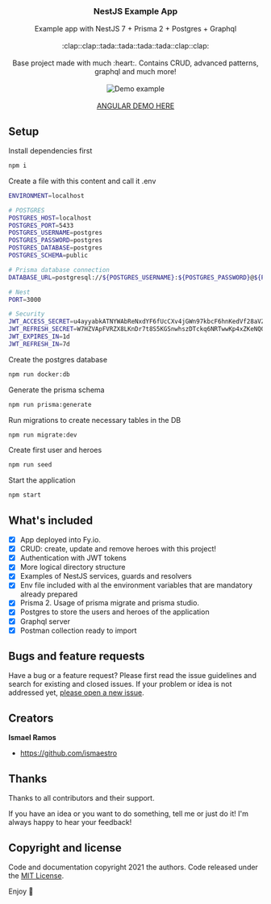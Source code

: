 <p align="center">
  <h3 align="center">NestJS Example App</h3>

  <p align="center">
    Example app with NestJS 7 + Prisma 2 + Postgres + Graphql
    <br>
    <br>
    :clap::clap::tada::tada::tada::tada::clap::clap:
    <br>
    <br>
    Base project made with much :heart:. Contains CRUD, advanced patterns, graphql and much more!
    <br>
    <br>
    <img src="https://media.giphy.com/media/BIql9p3KQWYdjq4Sxe/giphy.gif" alt="Demo example"/>
    <br>
    <br>
    <a href="https://ismaestro.github.io/angular-example-app/">ANGULAR DEMO HERE</a>
  </p>
</p>

## Setup

Install dependencies first

```bash
npm i
```

Create a file with this content and call it .env

```bash
ENVIRONMENT=localhost

# POSTGRES
POSTGRES_HOST=localhost
POSTGRES_PORT=5433
POSTGRES_USERNAME=postgres
POSTGRES_PASSWORD=postgres
POSTGRES_DATABASE=postgres
POSTGRES_SCHEMA=public

# Prisma database connection
DATABASE_URL=postgresql://${POSTGRES_USERNAME}:${POSTGRES_PASSWORD}@${POSTGRES_HOST}:${POSTGRES_PORT}/${POSTGRES_DATABASE}?schema=${POSTGRES_SCHEMA}&sslmode=prefer

# Nest
PORT=3000

# Security
JWT_ACCESS_SECRET=u4ayyabkATNYWAbReNxdYF6fUcCXv4jGWn97kbcF6hnKedVf28aVZ9BEVVN6KxaUnwhWBnqzhNs7WBCDqXzSThY8fLrbGb7gxaejRBLCGDAJzU58549Tkr9a9avscJbQ33wNxa3EJhb2BwyGAkQLdNwc4Dp5BUJYhy8ewJKQGaJ35GtKA8JUDVqPbLC4HyAqNSVvH6jEXuAXCqYmU8xkdQMNmX5XBXM45b57VC78U74Dn3YB4swpy7jeSvM6fWwj
JWT_REFRESH_SECRET=W7HZVApFVRZX8LKnDr7t8S5KGSnwhszDTckq6NRTwwKp4xZKeNQQrykRTUzXRFAdudyz9rsXv5Dk43NT2cYGHKpHHXyE8dNg6nZM9v4tnz76Kz7XgnnmEm34z6cGwhQ6wGUwaHhMteKPafztZxKBbtChWdH2QKfDpR2yGfnWfTr3feACyejUKjv4a2XdPdLgaABykrcVDPh8RVkRqHNds3ACsQg5mfFdFZg9twkZUVaj2FJMGSsDNyESjpj2vhYp
JWT_EXPIRES_IN=1d
JWT_REFRESH_IN=7d
```

Create the postgres database

```bash
npm run docker:db
```

Generate the prisma schema

```bash
npm run prisma:generate
```

Run migrations to create necessary tables in the DB

```bash
npm run migrate:dev
```

Create first user and heroes

```bash
npm run seed
```

Start the application

```bash
npm start
```

## What's included

- [x] App deployed into Fy.io.
- [x] CRUD: create, update and remove heroes with this project!
- [x] Authentication with JWT tokens
- [x] More logical directory structure
- [x] Examples of NestJS services, guards and resolvers
- [x] Env file included with al the environment variables that are mandatory already prepared
- [x] Prisma 2. Usage of prisma migrate and prisma studio.
- [x] Postgres to store the users and heroes of the application
- [x] Graphql server
- [x] Postman collection ready to import

## Bugs and feature requests

Have a bug or a feature request? Please first read the issue guidelines and search for existing and
closed issues. If your problem or idea is not addressed yet,
[please open a new issue](https://github.com/Ismaestro/nestjs-example-app/issues/new).

## Creators

**Ismael Ramos**

- <https://github.com/ismaestro>

## Thanks

Thanks to all contributors and their support.

If you have an idea or you want to do something, tell me or just do it! I'm always happy to hear
your feedback!

## Copyright and license

Code and documentation copyright 2021 the authors. Code released under the
[MIT License](https://github.com/Ismaestro/angular-example-app/blob/master/LICENSE).

Enjoy :metal:
